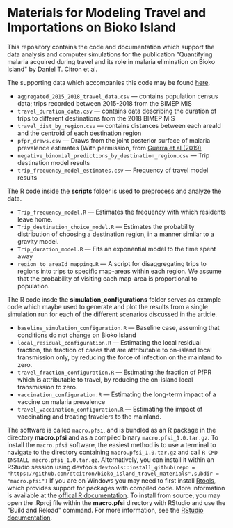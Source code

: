 # Materials for Modeling Travel and Importations on Bioko Island

This repository contains the code and documentation which support the data analysis and computer simulations for the publication "Quantifying malaria acquired during travel and its role in malaria elimination on Bioko Island" by Daniel T. Citron et al.

The supporting data which accompanies this code may be found [here](https://figshare.com/articles/dataset/Data_Supporting_Bioko_Island_Travel_Modeling/14380565).

* `aggregated_2015_2018_travel_data.csv` — contains population census data; trips recorded between 2015-2018 from the BIMEP MIS
* `travel_duration_data.csv` — contains data describing the duration of trips to different destinations from the 2018 BIMEP MIS
* `travel_dist_by_region.csv` — contains distances between each areaId and the centroid of each destination region
* `pfpr_draws.csv` — Draws from the joint posterior surface of malaria prevalence estimates (With permission, from [Guerra et al (2019)](https://www.nature.com/articles/s41467-019-10339-1)
* `negative_binomial_predictions_by_destination_region.csv` — Trip destination model results
* `trip_frequency_model_estimates.csv` — Frequency of travel model results

The R code inside the **scripts** folder is used to preprocess and analyze the data.

* `Trip_frequency_model.R` — Estimates the frequency with which residents leave home.
* `Trip_destination_choice_model.R` — Estimates the probability distribution of choosing a destination region, in a manner similar to a gravity model.
* `Trip_duration_model.R` — Fits an exponential model to the time spent away
* `region_to_areaId_mapping.R` — A script for disaggregating trips to regions into trips to specific map-areas within each region. We assume that the probability of visiting each map-area is proportional to population.

The R code insde the **simulation_configurations** folder serves as example code which maybe used to generate and plot the results from a single simulation run for each of the different scenarios discussed in the article.

* `baseline_simulation_configuration.R` — Baseline case, assuming that conditions do not change on Bioko Island
* `local_residual_configuration.R` — Estimating the local residual fraction, the fraction of cases that are attributable to on-island local transmission only, by reducing the force of infection on the mainland to zero.
* `travel_fraction_configuration.R` — Estimating the fraction of PfPR which is attributable to travel, by reducing the on-island local transmission to zero.
* `vaccination_configuration.R` — Estimating the long-term impact of a vaccine on malaria prevalence
* `travel_vaccination_configuration.R` — Estimating the impact of vaccinating and treating travelers to the mainland.

The software is called `macro.pfsi`, and is bundled as an R package in the directory **macro.pfsi** and as a compiled binary `macro.pfsi_1.0.tar.gz`. To install the `macro.pfsi` software, the easiest method is to use a terminal to navigate to the directory containing `macro.pfsi_1.0.tar.gz` and call `R CMD INSTALL macro.pfsi_1.0.tar.gz`. Alternatively, you can install it within an RStudio session using devtools `devtools::install_github(repo = "https://github.com/dtcitron/bioko_island_travel_materials",subdir = "macro.pfsi")` If you are on Windows you may need to first install [Rtools](https://cran.r-project.org/bin/windows/Rtools/), which provides support for packages with compiled code. More information is available at the [offical R documentation](https://cran.r-project.org/doc/manuals/r-devel/R-admin.html#Installing-packages). To install from source, you may open the .Rproj file within the **macro.pfsi** directory with RStudio and use the "Build and Reload" command. For more information, see the [RStudio documentation](https://support.rstudio.com/hc/en-us/articles/200486508-Building-Testing-and-Distributing-Packages).
